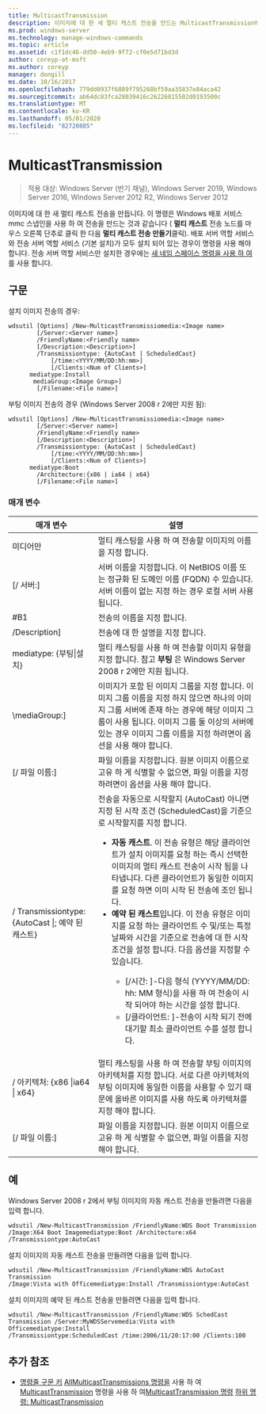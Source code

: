 ```yaml
---
title: MulticastTransmission
description: 이미지에 대 한 새 멀티 캐스트 전송을 만드는 MulticastTransmission에 대 한 참조 항목입니다.
ms.prod: windows-server
ms.technology: manage-windows-commands
ms.topic: article
ms.assetid: c1f1dc46-dd50-4eb9-9f72-cf0e5d71bd3d
author: coreyp-at-msft
ms.author: coreyp
manager: dongill
ms.date: 10/16/2017
ms.openlocfilehash: 779dd0937f6889f795268bf59aa35837e84aca42
ms.sourcegitcommit: ab64dc83fca28039416c26226815502d0193500c
ms.translationtype: MT
ms.contentlocale: ko-KR
ms.lasthandoff: 05/01/2020
ms.locfileid: "82720885"
---
```

# <a name="new-multicasttransmission"></a>MulticastTransmission

> 적용 대상: Windows Server (반기 채널), Windows Server 2019, Windows Server 2016, Windows Server 2012 R2, Windows Server 2012

이미지에 대 한 새 멀티 캐스트 전송을 만듭니다. 이 명령은 Windows 배포 서비스 mmc 스냅인을 사용 하 여 전송을 만드는 것과 같습니다 ( **멀티 캐스트** 전송 노드를 마우스 오른쪽 단추로 클릭 한 다음 **멀티 캐스트 전송 만들기**클릭). 배포 서버 역할 서비스와 전송 서버 역할 서비스 (기본 설치)가 모두 설치 되어 있는 경우이 명령을 사용 해야 합니다. 전송 서버 역할 서비스만 설치한 경우에는 [새 네임 스페이스 명령을 사용 하 여](using-the-new-namespace-command.md)를 사용 합니다.
## <a name="syntax"></a>구문
설치 이미지 전송의 경우:
```
wdsutil [Options] /New-MulticastTransmissiomedia:<Image name>
        [/Server:<Server name>]
        /FriendlyName:<Friendly name>
        [/Description:<Description>]
        /Transmissiontype: {AutoCast | ScheduledCast}
            [/time:<YYYY/MM/DD:hh:mm>]
            [/Clients:<Num of Clients>]
      mediatype:Install
       mediaGroup:<Image Group>]
        [/Filename:<File name>]
```
부팅 이미지 전송의 경우 (Windows Server 2008 r 2에만 지원 됨):
```
wdsutil [Options] /New-MulticastTransmissiomedia:<Image name>
        [/Server:<Server name>]
        /FriendlyName:<Friendly name>
        [/Description:<Description>]
        /Transmissiontype: {AutoCast | ScheduledCast}
            [/time:<YYYY/MM/DD:hh:mm>]
            [/Clients:<Num of Clients>]
      mediatype:Boot
        /Architecture:{x86 | ia64 | x64}
        [/Filename:<File name>]
```
### <a name="parameters"></a>매개 변수
|매개 변수|설명|
|-------|--------|
미디어만<Image name>|멀티 캐스팅을 사용 하 여 전송할 이미지의 이름을 지정 합니다.|
|[/ 서버:<Server name>]|서버 이름을 지정합니다. 이 NetBIOS 이름 또는 정규화 된 도메인 이름 (FQDN) 수 있습니다. 서버 이름이 없는 지정 하는 경우 로컬 서버 사용 됩니다.|
|#B1<Friendly name>|전송의 이름을 지정 합니다.|
|/Description<Description>]|전송에 대 한 설명을 지정 합니다.|
mediatype: {부팅&#124;설치}|멀티 캐스팅을 사용 하 여 전송할 이미지 유형을 지정 합니다. 참고 **부팅** 은 Windows Server 2008 r 2에만 지원 됩니다.|
|\mediaGroup:<Image group name>]|이미지가 포함 된 이미지 그룹을 지정 합니다. 이미지 그룹 이름을 지정 하지 않으면 하나의 이미지 그룹 서버에 존재 하는 경우에 해당 이미지 그룹이 사용 됩니다. 이미지 그룹 둘 이상의 서버에 있는 경우 이미지 그룹 이름을 지정 하려면이 옵션을 사용 해야 합니다.|
|[/ 파일 이름:<File name>]|파일 이름을 지정합니다. 원본 이미지 이름으로 고유 하 게 식별할 수 없으면, 파일 이름을 지정 하려면이 옵션을 사용 해야 합니다.|
|/ Transmissiontype: {AutoCast &#124;; 예약 된 캐스트}|전송을 자동으로 시작할지 (AutoCast) 아니면 지정 된 시작 조건 (ScheduledCast)을 기준으로 시작할지를 지정 합니다.<p><ul><li>**자동 캐스트**. 이 전송 유형은 해당 클라이언트가 설치 이미지를 요청 하는 즉시 선택한 이미지의 멀티 캐스트 전송이 시작 됨을 나타냅니다. 다른 클라이언트가 동일한 이미지를 요청 하면 이미 시작 된 전송에 조인 됩니다.</li><li>**예약 된 캐스트**입니다. 이 전송 유형은 이미지를 요청 하는 클라이언트 수 및/또는 특정 날짜와 시간을 기준으로 전송에 대 한 시작 조건을 설정 합니다. 다음 옵션을 지정할 수 있습니다.<p><ul><li>[/시간: <time>]-다음 형식 (YYYY/MM/DD: hh: MM 형식)을 사용 하 여 전송이 시작 되어야 하는 시간을 설정 합니다.</li><li>[/클라이언트: <Number of clients>]-전송이 시작 되기 전에 대기할 최소 클라이언트 수를 설정 합니다.</li></ul></li></ul>|
|/ 아키텍처: {x86 &#124;ia64 &#124; x64}|멀티 캐스팅을 사용 하 여 전송할 부팅 이미지의 아키텍처를 지정 합니다. 서로 다른 아키텍처의 부팅 이미지에 동일한 이름을 사용할 수 있기 때문에 올바른 이미지를 사용 하도록 아키텍처를 지정 해야 합니다.|
|[/ 파일 이름:<File name>]|파일 이름을 지정합니다. 원본 이미지 이름으로 고유 하 게 식별할 수 없으면, 파일 이름을 지정 해야 합니다.|
## <a name="examples"></a>예
Windows Server 2008 r 2에서 부팅 이미지의 자동 캐스트 전송을 만들려면 다음을 입력 합니다.
```
wdsutil /New-MulticastTransmission /FriendlyName:WDS Boot Transmission
/Image:X64 Boot Imagemediatype:Boot /Architecture:x64 /Transmissiontype:AutoCast
```
설치 이미지의 자동 캐스트 전송을 만들려면 다음을 입력 합니다.
```
wdsutil /New-MulticastTransmission /FriendlyName:WDS AutoCast Transmission
/Image:Vista with Officemediatype:Install /Transmissiontype:AutoCast
```
설치 이미지의 예약 된 캐스트 전송을 만들려면 다음을 입력 합니다.
```
wdsutil /New-MulticastTransmission /FriendlyName:WDS SchedCast Transmission /Server:MyWDSServemedia:Vista with Officemediatype:Install 
/Transmissiontype:ScheduledCast /time:2006/11/20:17:00 /Clients:100
```
## <a name="additional-references"></a>추가 참조
- [명령줄 구문 키](command-line-syntax-key.md)
[AllMulticastTransmissions 명령을](using-the-get-allmulticasttransmissions-command.md)
사용 하 여[MulticastTransmission](using-the-get-multicasttransmission-command.md)
명령을 사용 하 여[MulticastTransmission 명령](using-the-remove-multicasttransmission-command.md)
[하위 명령: MulticastTransmission](subcommand-start-multicasttransmission.md)
